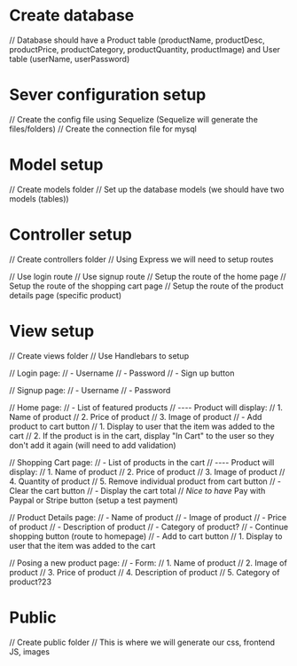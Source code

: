 # Create database 
// Database should have a Product table (productName, productDesc, productPrice, productCategory, productQuantity, productImage) and User table (userName, userPassword)

# Sever configuration setup
// Create the config file using Sequelize (Sequelize will generate the files/folders)
// Create the connection file for mysql 

# Model setup 
// Create models folder 
// Set up the database models (we should have two models (tables))

# Controller setup 
// Create controllers folder 
// Using Express we will need to setup routes 

// Use login route 
// Use signup route 
// Setup the route of the home page 
// Setup the route of the shopping cart page 
// Setup the route of the product details page (specific product)

# View setup 
// Create views folder 
// Use Handlebars to setup 

// Login page: 
// - Username
// - Password 
// - Sign up button 

// Signup page: 
// - Username
// - Password 

// Home page:
// - List of featured products 
// ---- Product will display: 
//      1. Name of product
//      2. Price of product
//      3. Image of product
// -  Add product to cart button 
//    1. Display to user that the item was added to the cart 
//    2. If the product is in the cart, display "In Cart" to the user so they don't add it again (will need to add validation) 
   
   
// Shopping Cart page: 
// - List of products in the cart
// ---- Product will display: 
//      1. Name of product
//      2. Price of product
//      3. Image of product
//      4. Quantity of product 
//      5. Remove individual product from cart button
// - Clear the cart button 
// - Display the cart total 
// *Nice to have* Pay with Paypal or Stripe button (setup a test payment)


// Product Details page: 
// - Name of product
// - Image of product
// - Price of product 
// - Description of product 
// - Category of product? 
// - Continue shopping button (route to homepage)
// - Add to cart button 
//   1. Display to user that the item was added to the cart 

// Posing a new product page:
// - Form: 
//    1. Name of product
//    2. Image of product
//    3. Price of product 
//    4. Description of product 
//    5. Category of product?23

# Public
// Create public folder 
// This is where we will generate our css, frontend JS, images 
